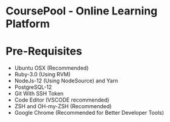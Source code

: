 # CoursePool - Online Learning Platform

# Pre-Requisites

- Ubuntu OSX (Recommended) 
- Ruby-3.0 (Using RVM)
- NodeJs-12 (Using NodeSource) and Yarn
- PostgreSQL-12
- Git With SSH Token
- Code Editor (VSCODE recommended)
- ZSH and OH-my-ZSH (Recommended)
- Google Chrome (Recommended for Better Developer Tools)
